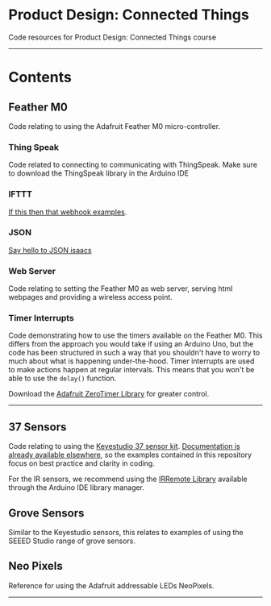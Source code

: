 # Product Design: Connected Things

Code resources for Product Design: Connected Things course

* * *

# Contents

## Feather M0

Code relating to using the Adafruit Feather M0 micro-controller.

### Thing Speak

Code related to connecting to communicating with ThingSpeak. Make sure to download the ThingSpeak library in the Arduino IDE

### IFTTT

[If this then that webhook examples](https://arduinodiy.wordpress.com/2018/01/03/ifttt-webhooks/).

### JSON

[Say hello to JSON isaacs](https://raw.githubusercontent.com/keikoro/isaacs.JSON/master/isaacs.JSON)

### Web Server

Code relating to setting the Feather M0 as web server, serving html webpages and providing a wireless access point.

### Timer Interrupts

Code demonstrating how to use the timers available on the Feather M0. This differs from the approach you would take if using an Arduino Uno, but the code has been structured in such a way that you shouldn't have to worry to much about what is happening under-the-hood. Timer interrupts are used to make actions happen at regular intervals. This means that you won't be able to use the `delay()` function.

Download the [Adafruit ZeroTimer Library](https://github.com/adafruit/Adafruit_ZeroTimer) for greater control.

* * *

## 37 Sensors

Code relating to using the [Keyestudio 37 sensor kit](https://wiki.keyestudio.com/Ks0068_keyestudio_37_in_1_Sensor_Kit_for_Arduino_Starters#kesestudio_37_in_1_Sensor_Kit_for_Arduino_Starters). [Documentation is already available elsewhere](https://www.instructables.com/id/Arduino-37-in-1-Sensors-Kit-Explained/), so the examples contained in this repository focus on best practice and clarity in coding.

For the IR sensors, we recommend using the [IRRemote Library](http://z3t0.github.io/Arduino-IRremote/) available through the Arduino IDE library manager.

## Grove Sensors

Similar to the Keyestudio sensors, this relates to examples of using the SEEED Studio range of grove sensors.

## Neo Pixels

Reference for using the Adafruit addressable LEDs NeoPixels.

* * *
